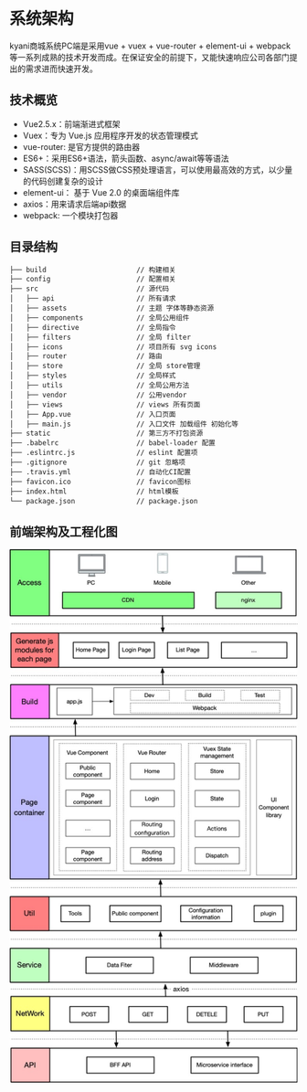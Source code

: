 # 系统架构
kyani商城系统PC端是采用vue + vuex + vue-router + element-ui + webpack 等一系列成熟的技术开发而成。在保证安全的前提下，又能快速响应公司各部门提出的需求进而快速开发。

## 技术概览
- Vue2.5.x：前端渐进式框架
- Vuex：专为 Vue.js 应用程序开发的状态管理模式
- vue-router: 是官方提供的路由器
- ES6+：采用ES6+语法，箭头函数、async/await等等语法
- SASS(SCSS)：用SCSS做CSS预处理语言，可以使用最高效的方式，以少量的代码创建复杂的设计
- element-ui： 基于 Vue 2.0 的桌面端组件库
- axios：用来请求后端api数据
- webpack: 一个模块打包器

## 目录结构
``` bash
├── build                      // 构建相关
├── config                     // 配置相关
├── src                        // 源代码
│   ├── api                    // 所有请求
│   ├── assets                 // 主题 字体等静态资源
│   ├── components             // 全局公用组件
│   ├── directive              // 全局指令
│   ├── filters                // 全局 filter
│   ├── icons                  // 项目所有 svg icons
│   ├── router                 // 路由
│   ├── store                  // 全局 store管理
│   ├── styles                 // 全局样式
│   ├── utils                  // 全局公用方法
│   ├── vendor                 // 公用vendor
│   ├── views                  // views 所有页面
│   ├── App.vue                // 入口页面
│   ├── main.js                // 入口文件 加载组件 初始化等
├── static                     // 第三方不打包资源
├── .babelrc                   // babel-loader 配置
├── .eslintrc.js               // eslint 配置项
├── .gitignore                 // git 忽略项
├── .travis.yml                // 自动化CI配置
├── favicon.ico                // favicon图标
├── index.html                 // html模板
└── package.json               // package.json
```

## 前端架构及工程化图
![image](./images/system.jpg)